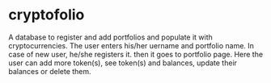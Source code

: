 # cryptofolio
A database to register and add portfolios and populate it with cryptocurrencies. 
The user enters his/her uername and portfolio name. In case of new user, he/she  registers it.
then it goes to portfolio  page. Here the user can add more token(s), see token(s) and balances, update their balances or delete them.

